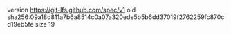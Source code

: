 version https://git-lfs.github.com/spec/v1
oid sha256:09a18d811a7b6a8514c0a07a320ede5b5b6dd37019f2762259fc870cd19eb5fe
size 19

